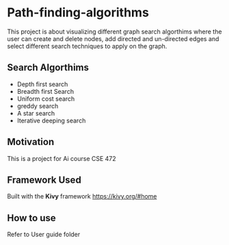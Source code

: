 # Path-finding-algorithms
This project is about visualizing different  graph search algorthims where the user can create and delete nodes, add directed and un-directed edges and select different search techniques to apply on the graph. 

## Search Algorthims

* Depth first search
* Breadth first Search
* Uniform cost search
* greddy search
* A star search
* Iterative deeping search
## Motivation
This is a project for Ai course CSE 472
## Framework Used
Built with the **Kivy** framework
https://kivy.org/#home
## How to use
Refer to User guide folder



